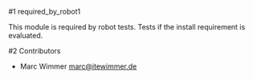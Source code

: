 #1 required_by_robot1

This module is required by robot tests.
Tests if the install requirement is evaluated.

#2 Contributors

* Marc Wimmer <marc@itewimmer.de>

